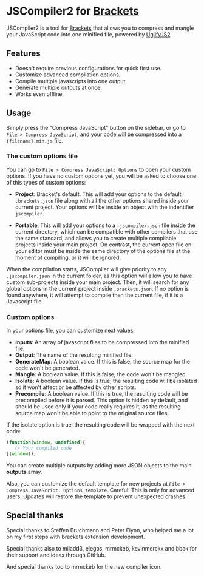 # JSCompiler2 for [Brackets](https://github.com/adobe/brackets)

JSCompiler2 is a tool for [Brackets](https://github.com/adobe/brackets) that allows you to compress and mangle your JavaScript code into one minified file, powered by [UglifyJS2](https://github.com/mishoo/UglifyJS2)

## Features

- Doesn't require previous configurations for quick first use.
- Customize advanced compilation options.
- Compile multiple javascripts into one output.
- Generate multiple outputs at once.
- Works even offline.

## Usage

Simply press the "Compress JavaScript" button on the sidebar, or go to `File > Compress JavaScript`, and your code will be compressed into a `{filename}.min.js` file.

### The custom options file

You can go to `File > Compress JavaScript: Options` to open your custom options. If you have no custom options yet, you will be asked to choose one of this types of custom options:

- **Project**: Bracket's default. This will add your options to the default `.brackets.json` file along with all the other options shared inside your current project. Your options will be inside an object with the indentifier `jscompiler`.

- **Portable**: This will add your options to a `.jscompiler.json` file inside the current directory, which can be compatible with other compilers that use the same standard, and allows you to create multiple compilable projects inside your main project. On contrast, the current open file on your editor must be inside the same directory of the options file at the moment of compiling, or it will be ignored.

When the compilation starts, JSCompiler will give priority to any `.jscompiler.json` in the current folder, as this option will allow you to have custom sub-projects inside your main project. Then, it will search for any global options in the current project inside `.brackets.json`. If no option is found anywhere, it will attempt to compile then the current file, if it is a Javascript file.

### Custom options

In your options file, you can customize next values:

- **Inputs**: An array of javascript files to be compressed into the minified file.
- **Output**: The name of the resulting minified file.
- **GenerateMap**: A boolean value. If this is false, the source map for the code won't be generated.
- **Mangle**: A boolean value. If this is false, the code won't be mangled.
- **Isolate**: A boolean value. If this is true, the resulting code will be isolated so it won't affect or be affected by other scripts.
- **Precompile**: A boolean value. If this is true, the resulting code will be precompiled before it is parsed. This option is hidden by default, and should be used only if your code really requires it, as the resulting source map won't be able to point to the original source files.

If the isolate option is true, the resulting code will be wrapped with the next code:

```javascript
(function(window, undefined){
   // Your compiled code
}(window));
```

You can create multiple outputs by adding more JSON objects to the main **outputs** array.

Also, you can customize the default template for new projects at `File > Compress JavaScript: Options template`. Careful! This is only for advanced users. Updates will restore the template to prevent unexpected crashes.

## Special thanks

Special thanks to Steffen Bruchmann and Peter Flynn, who helped me a lot on my first steps with brackets extension development.

Special thanks also to miladd3, elegos, mrmckeb, kevinmerckx and bbak for their support and ideas through GitHub.

And special thanks too to mrmckeb for the new compiler icon.